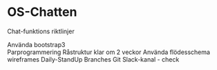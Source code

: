 ﻿# OS-Chatten
Chat-funktions riktlinjer

Använda bootstrap3<br>
Parprogrammering
Råstruktur klar om 2 veckor
Använda flödesschema
wireframes
Daily-StandUp 
Branches Git
Slack-kanal - check
